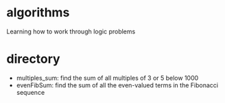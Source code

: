 # algorithms
Learning how to work through logic problems

# directory
- multiples_sum: find the sum of all multiples of 3 or 5 below 1000
- evenFibSum: find the sum of all the even-valued terms in the Fibonacci sequence